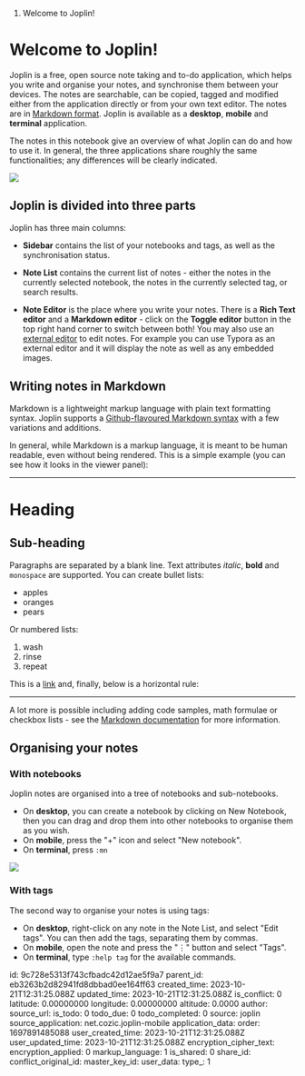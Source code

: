 1. Welcome to Joplin!

# Welcome to Joplin!

Joplin is a free, open source note taking and to-do application, which helps you write and organise your notes, and synchronise them between your devices. The notes are searchable, can be copied, tagged and modified either from the application directly or from your own text editor. The notes are in [Markdown format](https://joplinapp.org/help/#markdown). Joplin is available as a **desktop**, **mobile** and **terminal** application.

The notes in this notebook give an overview of what Joplin can do and how to use it. In general, the three applications share roughly the same functionalities; any differences will be clearly indicated.

![](:/bb95c1eb6c4b4823aa3e1dfb10294f05)

## Joplin is divided into three parts

Joplin has three main columns:

- **Sidebar** contains the list of your notebooks and tags, as well as the synchronisation status.

- **Note List** contains the current list of notes - either the notes in the currently selected notebook, the notes in the currently selected tag, or search results.

- **Note Editor** is the place where you write your notes. There is a **Rich Text editor** and a **Markdown editor** - click on the **Toggle editor** button in the top right hand corner to switch between both! You may also use an [external editor](https://joplinapp.org/help/#external-text-editor) to edit notes. For example you can use Typora as an external editor and it will display the note as well as any embedded images.

## Writing notes in Markdown

Markdown is a lightweight markup language with plain text formatting syntax. Joplin supports a [Github-flavoured Markdown syntax](https://joplinapp.org/markdown/) with a few variations and additions.

In general, while Markdown is a markup language, it is meant to be human readable, even without being rendered. This is a simple example (you can see how it looks in the viewer panel):

* * *

# Heading

## Sub-heading

Paragraphs are separated by a blank line. Text attributes _italic_, **bold** and `monospace` are supported. You can create bullet lists:

* apples
* oranges
* pears

Or numbered lists:

1. wash
2. rinse
3. repeat

This is a [link](https://joplinapp.org) and, finally, below is a horizontal rule:

* * *

A lot more is possible including adding code samples, math formulae or checkbox lists - see the [Markdown documentation](https://joplinapp.org/help/#markdown) for more information.

## Organising your notes

### With notebooks

Joplin notes are organised into a tree of notebooks and sub-notebooks.

- On **desktop**, you can create a notebook by clicking on New Notebook, then you can drag and drop them into other notebooks to organise them as you wish.
- On **mobile**, press the "+" icon and select "New notebook".
- On **terminal**, press `:mn`

![](:/cfba059f3cd34dc6946c60b3e129191f)

### With tags

The second way to organise your notes is using tags:

- On **desktop**, right-click on any note in the Note List, and select "Edit tags". You can then add the tags, separating them by commas.
- On **mobile**, open the note and press the "⋮" button and select "Tags".
- On **terminal**, type `:help tag` for the available commands.


id: 9c728e5313f743cfbadc42d12ae5f9a7
parent_id: eb3263b2d82941fd8dbbad0ee164ff63
created_time: 2023-10-21T12:31:25.088Z
updated_time: 2023-10-21T12:31:25.088Z
is_conflict: 0
latitude: 0.00000000
longitude: 0.00000000
altitude: 0.0000
author: 
source_url: 
is_todo: 0
todo_due: 0
todo_completed: 0
source: joplin
source_application: net.cozic.joplin-mobile
application_data: 
order: 1697891485088
user_created_time: 2023-10-21T12:31:25.088Z
user_updated_time: 2023-10-21T12:31:25.088Z
encryption_cipher_text: 
encryption_applied: 0
markup_language: 1
is_shared: 0
share_id: 
conflict_original_id: 
master_key_id: 
user_data: 
type_: 1